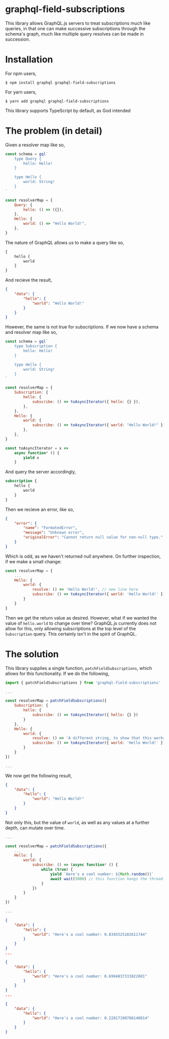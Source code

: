 # graphql-field-subscriptions

This library allows GraphQL.js servers to treat subscriptions much like queries, in that one can make successive subscriptions through the schema's graph, much like multiple query resolves can be made in succession.

# Installation

For npm users,

```
$ npm install graphql graphql-field-subscriptions
```

For yarn users,

```
$ yarn add graphql graphql-field-subscriptions
```

This library supports TypeScript by default, as God intended

# The problem (in detail)

Given a resolver map like so,

```javascript
const schema = gql`
    type Query {
        hello: Hello!
    }

    type Hello {
        world: String!
    }
`

const resolverMap = {
    Query: {
        hello: () => ({}),
    },
    Hello: {
        world: () => "Hello World!",
    },
}
```

The nature of GraphQL allows us to make a query like so,

```graphql
{
    hello {
        world
    }
}
```

And recieve the result,

```json
{
    "data": {
        "hello": {
            "world": "Hello World!"
        }
    }
}
```

However, the same is not true for subscriptions. If we now have a schema and resolver map like so,

```javascript
const schema = gql`
    type Subscription {
        hello: Hello!
    }

    type Hello {
        world: String!
    }
`

const resolverMap = {
    Subscription: {
        hello: {
            subscribe: () => toAsyncIterator({ hello: {} }),
        },
    },
    Hello: {
        world: {
            subscribe: () => toAsyncIterator({ world: "Hello World!" }),
        },
    },
}

const toAsyncIterator = x =>
    async function* () {
        yield x
    }
```

And query the server accordingly,

```graphql
subscription {
    hello {
        world
    }
}
```

Then we recieve an error, like so,

```json
{
    "error": {
        "name": "FormatedError",
        "message": "Unknown error",
        "originalError": "Cannot return null value for non-null type."
    }
}
```

Which is odd, as we haven't returned null anywhere. On further inspection, if we make a small change:

```javascript
const resolverMap = {
    ...
    Hello: {
        world: {
            resolve: () => 'Hello World!', // new line here
            subscribe: () => toAsyncIterator({ world: 'Hello World!' })
        }
    }
}
```

Then we get the return value as desired. However, what if we wanted the value of `hello.world` to change over time? GraphQL.js currently does not allow for this, only allowing subscriptions at the top level of the `Subscription` query. This certainly isn't in the spirit of GraphQL.

# The solution

This library supplies a single function, `patchFieldSubscriptions`, which allows for this functionality. If we do the following,

```javascript
import { patchFieldSubscriptions } from 'graphql-field-subscriptions'

...

const resolverMap = patchFieldSubscriptions({
    Subscription: {
        hello: {
            subscribe: () => toAsyncIterator({ hello: {} })
        }
    },
    Hello: {
        world: {
            resolve: () => 'A different string, to show that this works',
            subscribe: () => toAsyncIterator({ world: 'Hello World!' })
        }
    }
})

...
```

We now get the following result,

```json
{
    "data": {
        "hello": {
            "world": "Hello World!"
        }
    }
}
```

Not only this, but the value of `world`, as well as any values at a further depth, can mutate over time.

```javascript
...

const resolverMap = patchFieldSubscriptions({
    ...
    Hello: {
        world: {
            subscribe: () => (async function* () {
                while (true) {
                    yield `Here's a cool number: ${Math.random()}`
                    await wait(5000) // this function hangs the thread for 5 seconds
                }
            })
        }
    }
})

...
```

```json
{
    "data": {
        "hello": {
            "world": "Here's a cool number: 0.8345525102611744"
        }
    }
}
...

{
    "data": {
        "hello": {
            "world": "Here's a cool number: 0.6994837333822601"
        }
    }
}
...

{
    "data": {
        "hello": {
            "world": "Here's a cool number: 0.22817198786140014"
        }
    }
}
```
